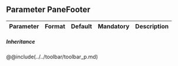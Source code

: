 ## Parameter PaneFooter
|	Parameter			|			Format			|	Default					|	Mandatory	|	Description				| 
|		---				|			---				|	:---:					|	:---:		|		---					|

##### Inheritance
@@include(../../toolbar/toolbar_p.md)